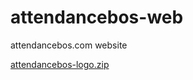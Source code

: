 # attendancebos-web
attendancebos.com website

[attendancebos-logo.zip](https://github.com/phisoft/attendancebos-web/files/11076238/attendancebos-logo.zip)
